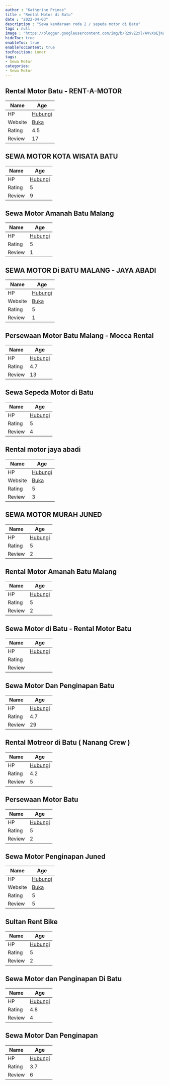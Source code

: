 ```yaml
---
author : "Katherine Prince"
title : "Rental Motor di Batu"
date : "2022-04-03"
description : "Sewa kendaraan roda 2 / sepeda motor di Batu"
tags : null
image : "https://blogger.googleusercontent.com/img/b/R29vZ2xl/AVvXsEjKwHiNJnFnZeyZjTu6cBbWRXXtNmQhnFKt0c-A3ac60AaxQsxHV6ARWH4_xApAmaDK756vh5z6cjvZRV0rm7tQk5FZZl4g6QS9moUi3QIJkIoAzbwu7X8iHw5KP69DnhXIdIu3CqUiPFvsiwe8xRIwNCI3wjqRt6GkhUcBjCPJ8oXCceNKc2XlIzzWSQ/w300-h200/rental-motor-di-batu.png"
hideToc: true
enableToc: true
enableTocContent: true
tocPosition: inner
tags:
- Sewa Motor
categories:
- Sewa Motor
---
```



## Rental Motor Batu - RENT-A-MOTOR

Name | Age
--------|------
HP | [Hubungi](https://pcandroidplayer.blogspot.com/?clayads=https://getnumber.ndower.dev?phone=MDg1NzA3NTg1ODk5)
Website | [Buka](https://pcandroidplayer.blogspot.com/?clayads=aHR0cDovL3JlbnRhbG1vdG9yYmF0dS5uZXQv) 
Rating | 4.5
Review | 17


## SEWA MOTOR KOTA WISATA BATU

Name | Age
--------|------
HP | [Hubungi](https://pcandroidplayer.blogspot.com/?clayads=https://getnumber.ndower.dev?phone=MDg1MzMxMTg4ODg2)
Rating | 5
Review | 9


## Sewa Motor Amanah Batu Malang

Name | Age
--------|------
HP | [Hubungi](https://pcandroidplayer.blogspot.com/?clayads=https://getnumber.ndower.dev?phone=MDg1NzUwMTE3MTgy)
Rating | 5
Review | 1


## SEWA MOTOR Di BATU MALANG - JAYA ABADI

Name | Age
--------|------
HP | [Hubungi](https://pcandroidplayer.blogspot.com/?clayads=https://getnumber.ndower.dev?phone=MDgxMjM1ODE4NDc3)
Website | [Buka](https://pcandroidplayer.blogspot.com/?clayads=aHR0cHM6Ly93d3cuZmFjZWJvb2suY29tL2FyaWYuY29uaS41) 
Rating | 5
Review | 1


## Persewaan Motor Batu Malang - Mocca Rental

Name | Age
--------|------
HP | [Hubungi](https://pcandroidplayer.blogspot.com/?clayads=https://getnumber.ndower.dev?phone=MDgyMjQ0NzAyNTMz)
Rating | 4.7
Review | 13


## Sewa Sepeda Motor di Batu

Name | Age
--------|------
HP | [Hubungi](https://pcandroidplayer.blogspot.com/?clayads=https://getnumber.ndower.dev?phone=MDgxMjE2Mzg1MzYy)
Rating | 5
Review | 4


## Rental motor jaya abadi

Name | Age
--------|------
HP | [Hubungi](https://pcandroidplayer.blogspot.com/?clayads=https://getnumber.ndower.dev?phone=MDgxMjM1ODE4NDc3)
Website | [Buka](https://pcandroidplayer.blogspot.com/?clayads=aHR0cHM6Ly9yZW50YWxtb3Rvcm1hdGljYmF0dS5ibG9nc3BvdC5jby5pZC8=) 
Rating | 5
Review | 3


## SEWA MOTOR MURAH JUNED

Name | Age
--------|------
HP | [Hubungi](https://pcandroidplayer.blogspot.com/?clayads=https://getnumber.ndower.dev?phone=MDgyMjU3MjM0MzAx)
Rating | 5
Review | 2


## Rental Motor Amanah Batu Malang

Name | Age
--------|------
HP | [Hubungi](https://pcandroidplayer.blogspot.com/?clayads=https://getnumber.ndower.dev?phone=MDg1NzUwMTE3MTgx)
Rating | 5
Review | 2


## Sewa Motor di Batu - Rental Motor Batu

Name | Age
--------|------
HP | [Hubungi](https://pcandroidplayer.blogspot.com/?clayads=https://getnumber.ndower.dev?phone=MDgyMjQ1NTM3NDI3)
Rating | 
Review | 


## Sewa Motor Dan Penginapan Batu

Name | Age
--------|------
HP | [Hubungi](https://pcandroidplayer.blogspot.com/?clayads=https://getnumber.ndower.dev?phone=MDgxMjMxMzg5ODA5)
Rating | 4.7
Review | 29


## Rental Motreor di Batu ( Nanang Crew )

Name | Age
--------|------
HP | [Hubungi](https://pcandroidplayer.blogspot.com/?clayads=https://getnumber.ndower.dev?phone=MDgyMjQ0ODIyMjQz)
Rating | 4.2
Review | 5


## Persewaan Motor Batu

Name | Age
--------|------
HP | [Hubungi](https://pcandroidplayer.blogspot.com/?clayads=https://getnumber.ndower.dev?phone=MDgyMjQ0NDMxNTIy)
Rating | 5
Review | 2


## Sewa Motor Penginapan Juned

Name | Age
--------|------
HP | [Hubungi](https://pcandroidplayer.blogspot.com/?clayads=https://getnumber.ndower.dev?phone=MDgyMjU3MjM0MzAx)
Website | [Buka](https://pcandroidplayer.blogspot.com/?clayads=aHR0cDovL3d3dy52aWxsYWJhdHV3aXNhdGEuY29tLw==) 
Rating | 5
Review | 5


## Sultan Rent Bike

Name | Age
--------|------
HP | [Hubungi](https://pcandroidplayer.blogspot.com/?clayads=https://getnumber.ndower.dev?phone=MDgyMjMxOTk4MDgx)
Rating | 5
Review | 2


## Sewa Motor dan Penginapan Di Batu

Name | Age
--------|------
HP | [Hubungi](https://pcandroidplayer.blogspot.com/?clayads=https://getnumber.ndower.dev?phone=MDgyMjQ0ODIyMjQz)
Rating | 4.8
Review | 4


## Sewa Motor Dan Penginapan

Name | Age
--------|------
HP | [Hubungi](https://pcandroidplayer.blogspot.com/?clayads=https://getnumber.ndower.dev?phone=MDg1MTAwNTI3NzI0)
Rating | 3.7
Review | 6


